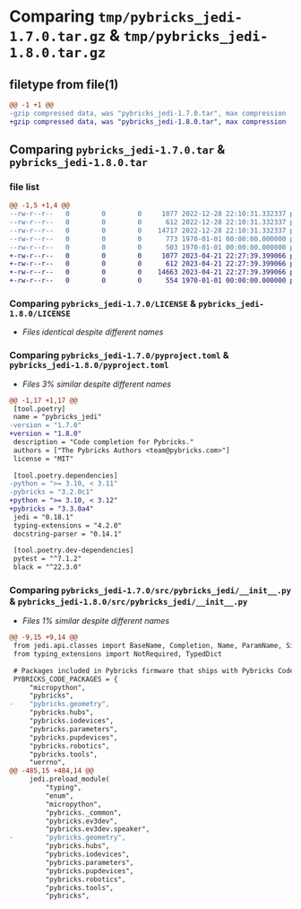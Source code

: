 # Comparing `tmp/pybricks_jedi-1.7.0.tar.gz` & `tmp/pybricks_jedi-1.8.0.tar.gz`

## filetype from file(1)

```diff
@@ -1 +1 @@
-gzip compressed data, was "pybricks_jedi-1.7.0.tar", max compression
+gzip compressed data, was "pybricks_jedi-1.8.0.tar", max compression
```

## Comparing `pybricks_jedi-1.7.0.tar` & `pybricks_jedi-1.8.0.tar`

### file list

```diff
@@ -1,5 +1,4 @@
--rw-r--r--   0        0        0     1077 2022-12-28 22:10:31.332337 pybricks_jedi-1.7.0/LICENSE
--rw-r--r--   0        0        0      612 2022-12-28 22:10:31.332337 pybricks_jedi-1.7.0/pyproject.toml
--rw-r--r--   0        0        0    14717 2022-12-28 22:10:31.332337 pybricks_jedi-1.7.0/src/pybricks_jedi/__init__.py
--rw-r--r--   0        0        0      773 1970-01-01 00:00:00.000000 pybricks_jedi-1.7.0/setup.py
--rw-r--r--   0        0        0      503 1970-01-01 00:00:00.000000 pybricks_jedi-1.7.0/PKG-INFO
+-rw-r--r--   0        0        0     1077 2023-04-21 22:27:39.399066 pybricks_jedi-1.8.0/LICENSE
+-rw-r--r--   0        0        0      612 2023-04-21 22:27:39.399066 pybricks_jedi-1.8.0/pyproject.toml
+-rw-r--r--   0        0        0    14663 2023-04-21 22:27:39.399066 pybricks_jedi-1.8.0/src/pybricks_jedi/__init__.py
+-rw-r--r--   0        0        0      554 1970-01-01 00:00:00.000000 pybricks_jedi-1.8.0/PKG-INFO
```

### Comparing `pybricks_jedi-1.7.0/LICENSE` & `pybricks_jedi-1.8.0/LICENSE`

 * *Files identical despite different names*

### Comparing `pybricks_jedi-1.7.0/pyproject.toml` & `pybricks_jedi-1.8.0/pyproject.toml`

 * *Files 3% similar despite different names*

```diff
@@ -1,17 +1,17 @@
 [tool.poetry]
 name = "pybricks_jedi"
-version = "1.7.0"
+version = "1.8.0"
 description = "Code completion for Pybricks."
 authors = ["The Pybricks Authors <team@pybricks.com>"]
 license = "MIT"
 
 [tool.poetry.dependencies]
-python = ">= 3.10, < 3.11"
-pybricks = "3.2.0c1"
+python = ">= 3.10, < 3.12"
+pybricks = "3.3.0a4"
 jedi = "0.18.1"
 typing-extensions = "4.2.0"
 docstring-parser = "0.14.1"
 
 [tool.poetry.dev-dependencies]
 pytest = "^7.1.2"
 black = "^22.3.0"
```

### Comparing `pybricks_jedi-1.7.0/src/pybricks_jedi/__init__.py` & `pybricks_jedi-1.8.0/src/pybricks_jedi/__init__.py`

 * *Files 1% similar despite different names*

```diff
@@ -9,15 +9,14 @@
 from jedi.api.classes import BaseName, Completion, Name, ParamName, Signature
 from typing_extensions import NotRequired, TypedDict
 
 # Packages included in Pybricks firmware that ships with Pybricks Code.
 PYBRICKS_CODE_PACKAGES = {
     "micropython",
     "pybricks",
-    "pybricks.geometry",
     "pybricks.hubs",
     "pybricks.iodevices",
     "pybricks.parameters",
     "pybricks.pupdevices",
     "pybricks.robotics",
     "pybricks.tools",
     "uerrno",
@@ -485,15 +484,14 @@
     jedi.preload_module(
         "typing",
         "enum",
         "micropython",
         "pybricks._common",
         "pybricks.ev3dev",
         "pybricks.ev3dev.speaker",
-        "pybricks.geometry",
         "pybricks.hubs",
         "pybricks.iodevices",
         "pybricks.parameters",
         "pybricks.pupdevices",
         "pybricks.robotics",
         "pybricks.tools",
         "pybricks",
```


